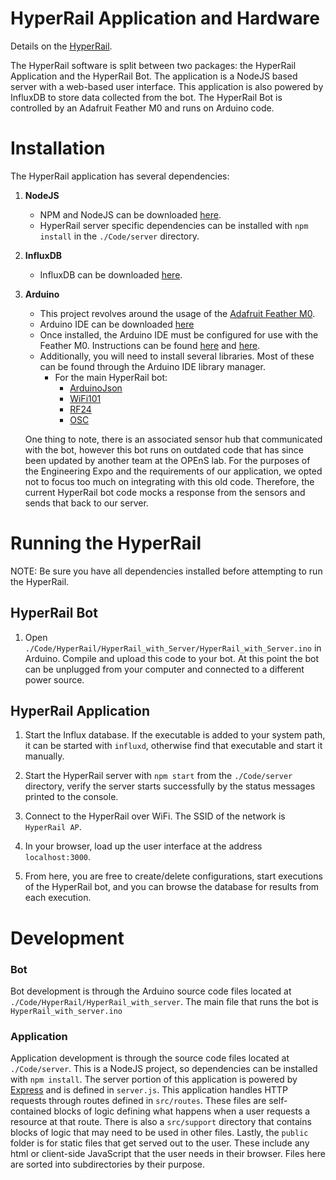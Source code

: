 # __HyperRail Application and Hardware__

Details on the [HyperRail](http://www.open-sensing.org/hyper-rail/).

The HyperRail software is split between two packages: the HyperRail Application and the HyperRail Bot. The application is a NodeJS based server with a web-based user interface. This application is also powered by InfluxDB to store data collected from the bot. The HyperRail Bot is controlled by an Adafruit Feather M0 and runs on Arduino code.

# Installation 
The HyperRail application has several dependencies:
1. __NodeJS__
    * NPM and NodeJS can be downloaded [here](https://nodejs.org/).
    * HyperRail server specific dependencies can be installed with `npm install` in the `./Code/server` directory.
2. __InfluxDB__
    * InfluxDB can be downloaded [here](https://portal.influxdata.com/downloads/).
3. __Arduino__
    * This project revolves around the usage of the [Adafruit Feather M0](https://www.adafruit.com/product/3010).
    * Arduino IDE can be downloaded [here](https://www.arduino.cc/en/Main/Software)
    * Once installed, the Arduino IDE must be configured for use with the Feather M0. Instructions can be found [here](https://learn.adafruit.com/adafruit-feather-m0-wifi-atwinc1500/setup) and [here](https://learn.adafruit.com/adafruit-feather-m0-wifi-atwinc1500/using-with-arduino-ide).
    * Additionally, you will need to install several libraries. Most of these can be found through the Arduino IDE library manager.
        * For the main HyperRail bot:
            * [ArduinoJson](https://github.com/bblanchon/ArduinoJson)
            * [WiFi101](https://github.com/arduino-libraries/WiFi101)
            * [RF24](https://github.com/nRF24/RF24)
            * [OSC](https://github.com/CNMAT/OSC)

    One thing to note, there is an associated sensor hub that communicated with the bot, however this bot runs on outdated code that has since been updated by another team at the OPEnS lab. For the purposes of the Engineering Expo and the requirements of our application, we opted not to focus too much on integrating with this old code. Therefore, the current HyperRail bot code mocks a response from the sensors and sends that back to our server.

# Running the HyperRail
NOTE: Be sure you have all dependencies installed before attempting to run the HyperRail.
## HyperRail Bot
1. Open `./Code/HyperRail/HyperRail_with_Server/HyperRail_with_Server.ino` in Arduino. Compile and upload this code to your bot. At this point the bot can be unplugged from your computer and connected to a different power source.

## HyperRail Application
1. Start the Influx database. If the executable is added to your system path, it can be started with `influxd`, otherwise find that executable and start it manually.

2. Start the HyperRail server with `npm start` from the `./Code/server` directory, verify the server starts successfully by the status messages printed to the console.

3. Connect to the HyperRail over WiFi. The SSID of the network is `HyperRail AP`.

4. In your browser, load up the user interface at the address `localhost:3000`.

5. From here, you are free to create/delete configurations, start executions of the HyperRail bot, and you can browse the database for results from each execution.

# Development

### Bot
Bot development is through the Arduino source code files located at `./Code/HyperRail/HyperRail_with_server`. The main file that runs the bot is `HyperRail_with_server.ino`

### Application
Application development is through the source code files located at `./Code/server`. This is a NodeJS project, so dependencies can be installed with `npm install`. The server portion of this application is powered by [Express](https://expressjs.com/) and is defined in `server.js`. This application handles HTTP requests through routes defined in `src/routes`. These files are self-contained blocks of logic defining what happens when a user requests a resource at that route. There is also a `src/support` directory that contains blocks of logic that may need to be used in other files. Lastly, the `public` folder is for static files that get served out to the user. These include any html or client-side JavaScript that the user needs in their browser. Files here are sorted into subdirectories by their purpose.